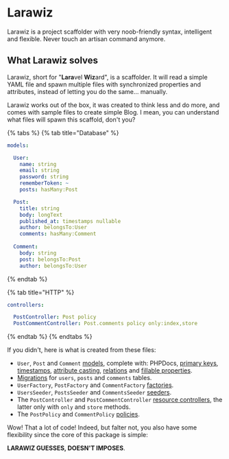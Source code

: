 # Larawiz

Larawiz is a project scaffolder with very noob-friendly syntax, intelligent and flexible. Never touch an artisan command anymore.

## What Larawiz solves

Larawiz, short for "**Lara**vel **Wiz**ard", is a scaffolder. It will read a simple YAML file and spawn multiple files with synchronized properties and attributes, instead of letting you do the same... manually.

Larawiz works out of the box, it was created to think less and do more, and comes with sample files to create simple Blog. I mean, you can understand what files will spawn this scaffold, don't you?

{% tabs %}
{% tab title="Database" %}
```yaml
models:

  User:
    name: string
    email: string
    password: string
    rememberToken: ~
    posts: hasMany:Post

  Post:
    title: string
    body: longText
    published_at: timestamps nullable
    author: belongsTo:User
    comments: hasMany:Comment
    
  Comment:
    body: string
    post: belongsTo:Post
    author: belongsTo:User
```
{% endtab %}

{% tab title="HTTP" %}
```yaml
controllers:

  PostController: Post policy
  PostCommentController: Post.comments policy only:index,store
```
{% endtab %}
{% endtabs %}

If you didn't, here is what is created from these files:

* `User`, `Post` and `Comment` [models](https://laravel.com/docs/7.x/eloquent#defining-models), complete with: PHPDocs, [primary keys](https://laravel.com/docs/7.x/eloquent#eloquent-model-conventions), [timestamps](https://laravel.com/docs/7.x/eloquent#eloquent-model-conventions), [attribute casting](https://laravel.com/docs/7.x/eloquent-mutators#attribute-casting), [relations](https://laravel.com/docs/7.x/eloquent-relationships) and [fillable properties](https://laravel.com/docs/7.x/eloquent#mass-assignment).
* [Migrations](https://laravel.com/docs/7.x/migrations#introduction) for `users`,  `posts` and `comments` tables.
* `UserFactory`, `PostFactory` and `CommentFactory` [factories](https://laravel.com/docs/7.x/database-testing#writing-factories).
* `UsersSeeder`, `PostsSeeder` and `CommentsSeeder` [seeders](https://laravel.com/docs/7.x/seeding).
* The `PostController` and `PostCommentController` [resource controllers](https://laravel.com/docs/7.x/controllers#resource-controllers), the latter only with `only` and `store` methods.
* The `PostPolicy` and `CommentPolicy` [policies](https://laravel.com/docs/7.x/authorization#creating-policies).

Wow! That a lot of code! Indeed, but falter not, you also have some flexibility since the core of this package is simple:

**LARAWIZ GUESSES, DOESN'T IMPOSES**.

